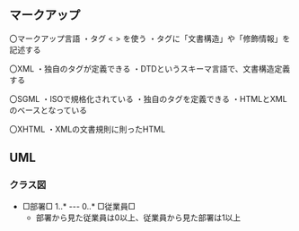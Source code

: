 ## マークアップ
〇マークアップ言語
・タグ < > を使う
・タグに「文書構造」や「修飾情報」を記述する

〇XML
・独自のタグが定義できる
・DTDというスキーマ言語で、文書構造定義する

〇SGML
・ISOで規格化されている
・独自のタグを定義できる
・HTMLとXMLのベースとなっている

〇XHTML
・XMLの文書規則に則ったHTML

## UML
### クラス図
- □部署□ 1..*  ---  0..* □従業員□
  - 部署から見た従業員は0以上、従業員から見た部署は1以上
